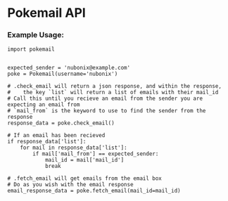 # Pokemail API

### Example Usage:
    import pokemail


    expected_sender = 'nubonix@example.com'
    poke = Pokemail(username='nubonix')

    # .check_email will return a json response, and within the response,
    #    the key `list` will return a list of emails with their mail_id
    # Call this until you recieve an email from the sender you are expecting an email from
    # `mail_from` is the keyword to use to find the sender from the response
    response_data = poke.check_email()
    
    # If an email has been recieved
    if response_data['list']:
        for mail in response_data['list']:
            if mail['mail_from'] == expected_sender:
                mail_id = mail['mail_id']
                break

    # .fetch_email will get emails from the email box
    # Do as you wish with the email response
    email_response_data = poke.fetch_email(mail_id=mail_id)
